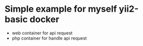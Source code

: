 # Simple example for myself yii2-basic docker

- web container for api request
- php container for handle api request


